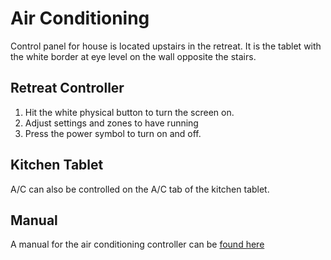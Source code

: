 # Air Conditioning
Control panel for house is located upstairs in the retreat. It is the tablet with the white border at eye level on the wall opposite the stairs.
## Retreat Controller
1. Hit the white physical button to turn the screen on.
2. Adjust settings and zones to have running
3. Press the power symbol to turn on and off.

## Kitchen Tablet
A/C can also be controlled on the A/C tab of the kitchen tablet.

## Manual
A manual for the air conditioning controller can be [found here](_media/airtouch-4-manual.pdf)